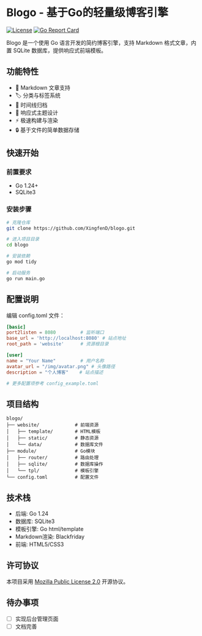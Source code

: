 # Blogo - 基于Go的轻量级博客引擎

[![License](https://img.shields.io/badge/License-MPL%202.0-brightgreen.svg)](https://opensource.org/licenses/MPL-2.0)
[![Go Report Card](https://goreportcard.com/badge/github.com/XingfenD/blogo)](https://goreportcard.com/report/github.com/XingfenD/blogo)

Blogo 是一个使用 Go 语言开发的简约博客引擎，支持 Markdown 格式文章，内置 SQLite 数据库，提供响应式前端模板。

## 功能特性

- 📝 Markdown 文章支持
- 🏷️ 分类与标签系统
- 📆 时间线归档
- 🎨 响应式主题设计
- ⚡ 极速构建与渲染
- 🔒 基于文件的简单数据存储

## 快速开始

### 前置要求
- Go 1.24+
- SQLite3

### 安装步骤
```bash
# 克隆仓库
git clone https://github.com/XingfenD/blogo.git

# 进入项目目录
cd blogo

# 安装依赖
go mod tidy

# 启动服务
go run main.go
```

## 配置说明

编辑 config.toml 文件：

```toml
[basic]
port2listen = 8080         # 监听端口
base_url = 'http://localhost:8080' # 站点地址
root_path = 'website'      # 资源根目录

[user]
name = "Your Name"         # 用户名称
avatar_url = "/img/avatar.png" # 头像路径
description = "个人博客"    # 站点描述

# 更多配置项参考 config_example.toml
```

## 项目结构

```plaintext
blogo/
├── website/             # 前端资源
│   ├── template/        # HTML模板
│   ├── static/          # 静态资源
│   └── data/            # 数据库文件
├── module/              # Go模块
│   ├── router/          # 路由处理
│   ├── sqlite/          # 数据库操作
│   └── tpl/             # 模板引擎
└── config.toml          # 配置文件
```

## 技术栈

- 后端: Go 1.24
- 数据库: SQLite3
- 模板引擎: Go html/template
- Markdown渲染: Blackfriday
- 前端: HTML5/CSS3

## 许可协议

本项目采用 [Mozilla Public License 2.0](https://opensource.org/licenses/MPL-2.0) 开源协议。

## 待办事项

- [ ] 实现后台管理页面
- [ ] 文档完善
